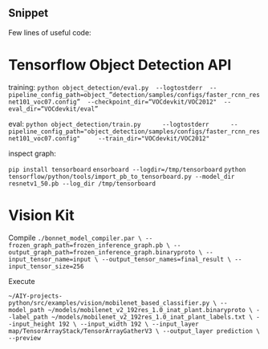 ## Snippet
Few lines of useful code:


# Tensorflow Object Detection API

training:
`python object_detection/eval.py 
 --logtostderr 
 --pipeline_config_path=object_”detection/samples/configs/faster_rcnn_resnet101_voc07.config” 
 --checkpoint_dir=“VOCdevkit/VOC2012" 
  --eval_dir=“VOCdevkit/eval”`
  
eval:
`python object_detection/train.py     
--logtostderr     
--pipeline_config_path="object_detection/samples/configs/faster_rcnn_resnet101_voc07.config"    
--train_dir="VOCdevkit/VOC2012"`

inspect graph:

`pip install tensorboard`
`ensorboard --logdir=/tmp/tensorboard`
`python tensorflow/python/tools/import_pb_to_tensorboard.py --model_dir resnetv1_50.pb --log_dir /tmp/tensorboard`

# Vision Kit

Compile
`./bonnet_model_compiler.par \
  --frozen_graph_path=frozen_inference_graph.pb \
  --output_graph_path=frozen_inference_graph.binaryproto \
  --input_tensor_name=input \
  --output_tensor_names=final_result \
  --input_tensor_size=256`
  
Execute

`~/AIY-projects-python/src/examples/vision/mobilenet_based_classifier.py \
  --model_path ~/models/mobilenet_v2_192res_1.0_inat_plant.binaryproto \
  --label_path ~/models/mobilenet_v2_192res_1.0_inat_plant_labels.txt \
  --input_height 192 \
  --input_width 192 \
  --input_layer map/TensorArrayStack/TensorArrayGatherV3 \
  --output_layer prediction \
  --preview`
